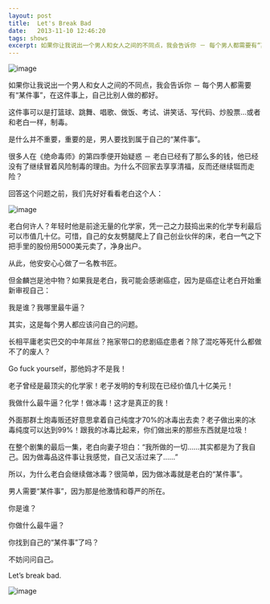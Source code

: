 ```yaml
---
layout: post
title:  Let's Break Bad
date:   2013-11-10 12:46:20
tags: shows
excerpt: 如果你让我说出一个男人和女人之间的不同点，我会告诉你 － 每个男人都需要有“某件事”，在这件事上，自己比别人做的都好。
---
```

![image](https://farm8.staticflickr.com/7391/10773591305_afb0158b28_b.jpg)

如果你让我说出一个男人和女人之间的不同点，我会告诉你 － 每个男人都需要有“某件事”，在这件事上，自己比别人做的都好。

这件事可以是打篮球、跳舞、唱歌、做饭、考试、讲笑话、写代码、炒股票…或者和老白一样，制毒。

是什么并不重要，重要的是，男人要找到属于自己的“某件事”。

很多人在《绝命毒师》的第四季便开始疑惑 － 老白已经有了那么多的钱，他已经没有了继续冒着风险制毒的理由。为什么不回家去享享清福，反而还继续铤而走险？

回答这个问题之前，我们先好好看看老白这个人：

![image](https://farm3.staticflickr.com/2827/10773648586_f96ef68bcc_b.jpg)

老白何许人？年轻时他是前途无量的化学家，凭一己之力鼓捣出来的化学专利最后可以市值几十亿。可惜，自己的女友劈腿爬上了自己创业伙伴的床，老白一气之下把手里的股份用5000美元卖了，净身出户。

从此，他安安心心做了一名教书匠。

但金麟岂是池中物？如果我是老白，我可能会感谢癌症，因为是癌症让老白开始重新审视自己：

我是谁？我哪里最牛逼？

其实，这是每个男人都应该问自己的问题。

长相平庸老实巴交的中年屌丝？拖家带口的悲剧癌症患者？除了混吃等死什么都做不了的废人？

Go fuck yourself，那他妈才不是我！

老子曾经是最顶尖的化学家！老子发明的专利现在已经价值几十亿美元！

我做什么最牛逼？化学！做冰毒！这才是真正的我！

外面那群土炮毒贩还好意思拿着自己纯度才70%的冰毒出去卖？老子做出来的冰毒纯度可以达到99%！跟我的冰毒比起来，你们做出来的那些东西就是垃圾！

在整个剧集的最后一集，老白向妻子坦白：“我所做的一切……其实都是为了我自己。因为做毒品这件事让我感觉，自己又活过来了……”

所以，为什么老白会继续做冰毒？很简单，因为做冰毒就是老白的“某件事”。

男人需要“某件事”，因为那是他激情和尊严的所在。

你是谁？

你做什么最牛逼？

你找到自己的“某件事”了吗？

不妨问问自己。

Let’s break bad.

![image](https://farm6.staticflickr.com/5510/10773726554_ab1bd0a176_b.jpg)